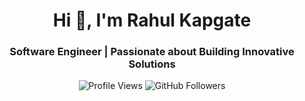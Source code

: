 <h1 align="center">Hi 👋, I'm Rahul Kapgate</h1>
<h3 align="center">Software Engineer | Passionate about Building Innovative Solutions</h3>

<p align="center">
  <img src="https://komarev.com/ghpvc/?username=rahul-kapgate&label=Profile%20views&color=0e75b6&style=flat" alt="Profile Views" />
  <img src="https://img.shields.io/github/followers/rahul-kapgate?label=Followers&style=social" alt="GitHub Followers" />
</p>



